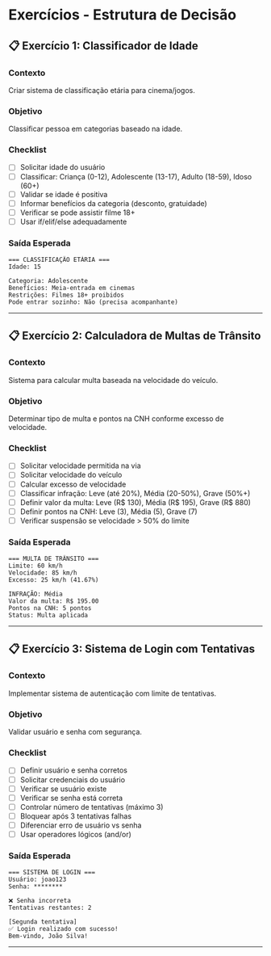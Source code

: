 # Exercícios - Estrutura de Decisão

## 📋 Exercício 1: Classificador de Idade

### Contexto
Criar sistema de classificação etária para cinema/jogos.

### Objetivo
Classificar pessoa em categorias baseado na idade.

### Checklist
- [ ] Solicitar idade do usuário
- [ ] Classificar: Criança (0-12), Adolescente (13-17), Adulto (18-59), Idoso (60+)
- [ ] Validar se idade é positiva
- [ ] Informar benefícios da categoria (desconto, gratuidade)
- [ ] Verificar se pode assistir filme 18+
- [ ] Usar if/elif/else adequadamente

### Saída Esperada
```
=== CLASSIFICAÇÃO ETÁRIA ===
Idade: 15

Categoria: Adolescente
Benefícios: Meia-entrada em cinemas
Restrições: Filmes 18+ proibidos
Pode entrar sozinho: Não (precisa acompanhante)
```

---

## 📋 Exercício 2: Calculadora de Multas de Trânsito

### Contexto
Sistema para calcular multa baseada na velocidade do veículo.

### Objetivo
Determinar tipo de multa e pontos na CNH conforme excesso de velocidade.

### Checklist
- [ ] Solicitar velocidade permitida na via
- [ ] Solicitar velocidade do veículo
- [ ] Calcular excesso de velocidade
- [ ] Classificar infração: Leve (até 20%), Média (20-50%), Grave (50%+)
- [ ] Definir valor da multa: Leve (R$ 130), Média (R$ 195), Grave (R$ 880)
- [ ] Definir pontos na CNH: Leve (3), Média (5), Grave (7)
- [ ] Verificar suspensão se velocidade > 50% do limite

### Saída Esperada
```
=== MULTA DE TRÂNSITO ===
Limite: 60 km/h
Velocidade: 85 km/h
Excesso: 25 km/h (41.67%)

INFRAÇÃO: Média
Valor da multa: R$ 195.00
Pontos na CNH: 5 pontos
Status: Multa aplicada
```

---

## 📋 Exercício 3: Sistema de Login com Tentativas

### Contexto
Implementar sistema de autenticação com limite de tentativas.

### Objetivo
Validar usuário e senha com segurança.

### Checklist
- [ ] Definir usuário e senha corretos
- [ ] Solicitar credenciais do usuário
- [ ] Verificar se usuário existe
- [ ] Verificar se senha está correta
- [ ] Controlar número de tentativas (máximo 3)
- [ ] Bloquear após 3 tentativas falhas
- [ ] Diferenciar erro de usuário vs senha
- [ ] Usar operadores lógicos (and/or)

### Saída Esperada
```
=== SISTEMA DE LOGIN ===
Usuário: joao123
Senha: ********

❌ Senha incorreta
Tentativas restantes: 2

[Segunda tentativa]
✅ Login realizado com sucesso!
Bem-vindo, João Silva!
```

---
